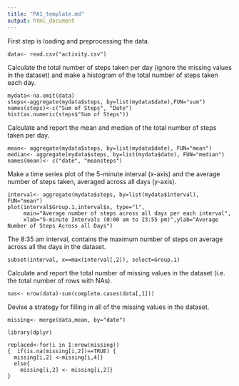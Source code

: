 ```yaml
---
title: "PA1_template.md"
output: html_document
---
```


First step is loading and preprocessing the data.

```{r, echo=TRUE}
data<- read.csv("activity.csv")

```
Calculate the total number of steps taken per day (ignore the missing values in the dataset) and make a histogram of the total number of steps taken each day.
```{r, echo=TRUE}
mydata<-na.omit(data) 
steps<-aggregate(mydata$steps, by=list(mydata$date),FUN="sum")
names(steps)<-c("Sum of Steps", "Date")
hist(as.numeric(steps$"Sum of Steps"))
```
Calculate and report the mean and median of the total number of steps taken per day. 
```{r, echo=TRUE}
mean<- aggregate(mydata$steps, by=list(mydata$date), FUN="mean")
median<- aggregate(mydata$steps, by=list(mydata$date), FUN="median")
names(mean)<- c("date", "meansteps")
```

Make a time series plot of the 5-minute interval (x-axis) and the average number of steps taken, averaged across all days (y-axis). 

```{r, echo=TRUE}
interval<- aggregate(mydata$steps, by=list(mydata$interval), FUN="mean")
plot(interval$Group.1,interval$x, type="l",
     main="Average number of steps across all days per each interval", 
     xlab="5-minute Intervals (0:00 am to 23:55 pm)",ylab="Average Number of Steps Across all Days")
```
The 8:35 am interval, contains the maximum number of steps on average across all the days in the dataset.
```{r, echo=TRUE}
subset(interval, x==max(interval[,2]), select=Group.1)
```

Calculate and report the total number of missing values in the dataset (i.e. the total number of rows with NAs).
```{r, echo=TRUE}
nas<- nrow(data)-sum(complete.cases(data[,1]))
```
Devise a strategy for filling in all of the missing values in the dataset.
```{r,echo=TRUE}
missing<- merge(data,mean, by="date")

library(dplyr)

replaced<-for(i in 1:nrow(missing))
{  if(is.na(missing[i,2])==TRUE) {
  missing[i,2] <-missing[i,4]}
  else{
    missing[i,2] <- missing[i,2]}
}
```








